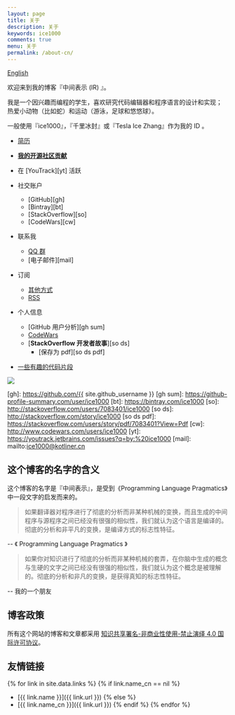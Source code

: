 ```yaml
---
layout: page
title: 关于
description: 关于
keywords: ice1000
comments: true
menu: 关于
permalink: /about-cn/
---
```


[English](../about/)

欢迎来到我的博客『中间表示 (IR) 』。

我是一个因兴趣而编程的学生，喜欢研究代码编辑器和程序语言的设计和实现；
热爱小动物（比如蛇）和运动（游泳，足球和悠悠球）。

一般使用『ice1000』，『千里冰封』或『Tesla Ice Zhang』作为我的 ID 。

+ [简历](../resume-cn/)
+ [**我的开源社区贡献**](../opensource-contributions/)
+ 在 [YouTrack][yt] 活跃

+ 社交账户
  + [GitHub][gh]
  + [Bintray][bt]
  + [StackOverflow][so]
  + [CodeWars][cw]

+ 联系我
  + [QQ 群](http://shang.qq.com/wpa/qunwpa?idkey=b75f6d506820d00cd5e7fc78fc5e5487a3444a4a6af06e9e6fa72bccf3fa9d1a)
  + [电子邮件][mail]
+ 订阅
  + [其他方式](../subscribe-cn/)
  + [RSS](../feed.xml)
+ 个人信息
  + [GitHub 用户分析][gh sum]
  + [CodeWars](../codewars-cn/)
  + [**StackOverflow 开发者故事**][so ds]
    + [保存为 pdf][so ds pdf]
+ [一些有趣的代码片段](../gists/)

[![](http://stackexchange.com/users/flair/9532102.png)](http://stackoverflow.com/users/7083401/ice1000 "profile for ice1000 at Stack Overflow, Q&A for professional and enthusiast programmers")

 [gh]: https://github.com/{{ site.github_username }}
 [gh sum]: https://github-profile-summary.com/user/ice1000
 [bt]: https://bintray.com/ice1000
 [so]: http://stackoverflow.com/users/7083401/ice1000
 [so ds]: http://stackoverflow.com/story/ice1000
 [so ds pdf]: https://stackoverflow.com/users/story/pdf/7083401?View=Pdf
 [cw]: http://www.codewars.com/users/ice1000
 [yt]: https://youtrack.jetbrains.com/issues?q=by:%20ice1000
 [mail]: mailto:ice1000@kotliner.cn

## 这个博客的名字的含义

这个博客的名字是『中间表示』，是受到《Programming Language Pragmatics》中一段文字的启发而来的。

> 如果翻译器对程序进行了彻底的分析而非某种机械的变换，而且生成的中间程序与源程序之间已经没有很强的相似性，我们就认为这个语言是编译的。彻底的分析和非平凡的变换，是编译方式的标志性特征。

-- 《 Programming Language Pragmatics 》

> 如果你对知识进行了彻底的分析而非某种机械的套弄，在你脑中生成的概念与生硬的文字之间已经没有很强的相似性，我们就认为这个概念是被理解的。彻底的分析和非凡的变换，是获得真知的标志性特征。

-- 我的一个朋友

<!-- ## StackExchange 网站 -->

<!-- + [![](https://gamedev.stackexchange.com/users/flair/106607.png)](https://gamedev.stackexchange.com/users/106607/ice1000 "profile for ice1000 at Game Development Stack Exchange, Q&A for professional and independent game developers") -->
<!-- + [![](https://codegolf.stackexchange.com/users/flair/70943.png)](https://codegolf.stackexchange.com/users/70943/ice1000 "profile for ice1000 at Programming Puzzles & Code Golf Stack Exchange, Q&A for programming puzzle enthusiasts and code golfers") -->
<!-- + [![](https://askubuntu.com/users/flair/721173.png)](https://askubuntu.com/users/721173/ice1000 "profile for ice1000 at Ask Ubuntu, Q&A for Ubuntu users and developers") -->
<!-- + [![](https://tex.stackexchange.com/users/flair/145304.png)](https://tex.stackexchange.com/users/145304/ice1000 "profile for ice1000 at TeX - LaTeX Stack Exchange, Q&amp;A for users of TeX, LaTeX, ConTeXt, and related typesetting systems") -->

<!-- ## Contact -->

<!-- {% for website in site.data.social %} -->
<!-- * {{ website.sitename }}：[@{{ website.name }}]({{ website.url }}) -->
<!-- {% endfor %} -->

## 博客政策

<!--
[![License: CC BY-NC-ND 4.0](https://img.shields.io/badge/协议-知识共享署名--非商业性使用--禁止演绎%204.0-lightgrey.svg)](http://creativecommons.org/licenses/by-nc-nd/4.0/)
<a rel="license" href="http://creativecommons.org/licenses/by-nc-nd/4.0/">
<img alt="Creative Commons License" style="border-width:0" src="https://i.creativecommons.org/l/by-nc-nd/4.0/88x31.png" />
</a>
-->

所有这个网站的博客和文章都采用
<a rel="license" href="http://creativecommons.org/licenses/by-nc-nd/4.0/">
知识共享署名-非商业性使用-禁止演绎 4.0 国际许可协议</a>。

## 友情链接

{% for link in site.data.links %}
{% if link.name_cn == nil %}
* [{{ link.name }}]({{ link.url }})
{% else %}
* [{{ link.name_cn }}]({{ link.url }})
{% endif %}
{% endfor %}
